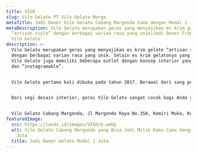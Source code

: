 ```yaml
---
title: VIGO
slug: Vilo Gelato PT Vilo Gelato Margo
metaTitle: Jadi Owner Vilo Gelato Cabang Margonda Cuma dengan Modal 1 Juta
metaDescription: Vilo Gelato merupakan gerai yang menyajikan es krim gelato
  “artisan style” dengan berbagai varian rasa yang unik|Jadi Owner Franchise
  Vilo Gelato
description: >-
  Vilo Gelato merupakan gerai yang menyajikan es krim gelato “artisan style”
  dengan berbagai varian rasa yang unik. Selain es krim gelatonya yang lezat,
  Vilo Gelato juga memiliki beberapa outlet dengan konsep interior yang cantik
  dan “instagramable”.


  Vilo Gelato pertama kali dibuka pada tahun 2017. Berawal dari sang pemilik yang sangat menyukai es krim, namun dirinya belum pernah menemukan es krim gelato artisan buatan lokal yang mampu bersaing dengan produk gelato impor. Hingga tercetus ide untuk memulai kedai gelatonya sendiri dan bertekad untuk membuat gelato dengan kualitas yang mampu bersaing dengan produk luar negeri.


  Dari segi desain interior, gerai Vilo Gelato sangat cocok bagi Anda yang memiliki hobi berburu tempat-tempat cantik untuk diunggah di media sosial. Vilo Gelato menghadirkan konsep interior yang unik pada setiap gerainya.


  Vilo Gelato Cabang Margonda, Jl Margonda Raya No.358, Kemiri Muka, Kecamatan Beji, Kota Depok, Jawa Barat 16423
featuredImage:
  src: https://landx.id/images/VIGO/6.webp
  alt: Vilo Gelato Cabang Margonda yang Bisa Jadi Milik Kamu Cuma dengan Modal 1
    Juta
  title: Jadi Owner Gelato Modal 1 Juta
---
```

